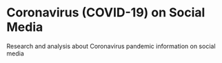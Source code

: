# Coronavirus (COVID-19) on Social Media 
Research and analysis about Coronavirus pandemic information on social media
